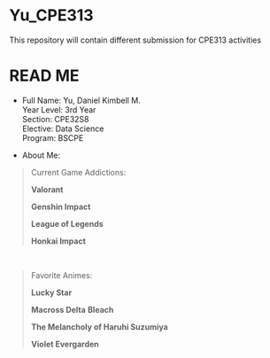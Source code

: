 # Yu_CPE313
This repository will contain different submission for CPE313 activities

# READ ME
+ Full Name: Yu, Daniel Kimbell M.
<br>Year Level: 3rd Year
<br>Section: CPE32S8
<br>Elective: Data Science
<br>Program: BSCPE

+ About Me: <br>
>Current Game Addictions:
>
> **Valorant**
>
> **Genshin Impact**
>
> **League of Legends**
>
> **Honkai Impact** 

<br>

>Favorite Animes:
>
>**Lucky Star**
>
>**Macross Delta**
>**Bleach**
>
> **The Melancholy of Haruhi Suzumiya**
>
> **Violet Evergarden** 

